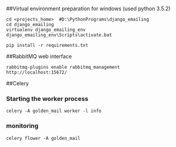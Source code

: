 ##Virtual environment preparation
for windows (used python 3.5.2)
```
cd <projects_home>  #D:\PythonPrograms\django_emailing
cd django_emailing
virtualenv django_emailing_env
django_emailing_env\Scripts\activate.bat

pip install -r requirements.txt
```

##RabbitMQ web interface
```
rabbitmq-plugins enable rabbitmq_management
http://localhost:15672/
```

##Celery
### Starting the worker process
```
celery -A golden_mail worker -l info
```
### monitoring
```
celery flower -A golden_mail
```